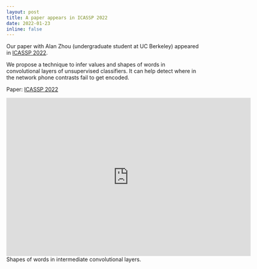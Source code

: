 ```yaml
---
layout: post
title: A paper appears in ICASSP 2022
date: 2022-01-23
inline: false
---
```


Our paper with Alan Zhou (undergraduate student at UC Berkeley) appeared in [ICASSP 2022](https://ieeexplore.ieee.org/document/9746849).

We propose a technique to infer values and shapes of words in convolutional layers of unsupervised classifiers. It can help detect where in the network phone contrasts fail to get encoded. 

Paper: [ICASSP 2022](https://ieeexplore.ieee.org/document/9746849)

<div class="row">
<iframe width="640" height="415" src="https://youtube.com/embed/iOibJHa3WDg" frameborder="0" allowfullscreen></iframe>
</div>

<div class="row">
    <div class="col-sm mt-3 mt-md-0">
        <img class="img-fluid rounded z-depth-1" src="{{ '/assets/img/begusZhou.png' | relative_url }}" alt="" title="example image"/>
    </div>
</div>
<div class="caption">
    Shapes of words in intermediate convolutional layers.
</div>



